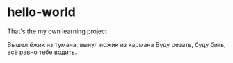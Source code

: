 # hello-world
That's the my own learning project

Вышел ёжик из тумана, вынул ножик из кармана
Буду резать, буду бить, всё равно тебе водить.
